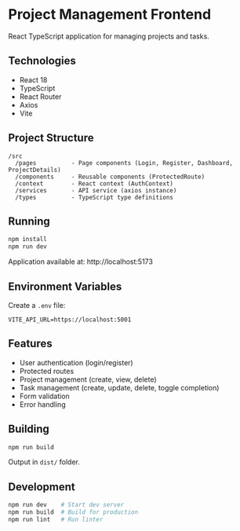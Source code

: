 # Project Management Frontend

React TypeScript application for managing projects and tasks.

## Technologies

- React 18
- TypeScript
- React Router
- Axios
- Vite

## Project Structure

```
/src
  /pages          - Page components (Login, Register, Dashboard, ProjectDetails)
  /components     - Reusable components (ProtectedRoute)
  /context        - React context (AuthContext)
  /services       - API service (axios instance)
  /types          - TypeScript type definitions
```

## Running

```bash
npm install
npm run dev
```

Application available at: http://localhost:5173

## Environment Variables

Create a `.env` file:

```
VITE_API_URL=https://localhost:5001
```

## Features

- User authentication (login/register)
- Protected routes
- Project management (create, view, delete)
- Task management (create, update, delete, toggle completion)
- Form validation
- Error handling

## Building

```bash
npm run build
```

Output in `dist/` folder.

## Development

```bash
npm run dev    # Start dev server
npm run build  # Build for production
npm run lint   # Run linter
```
